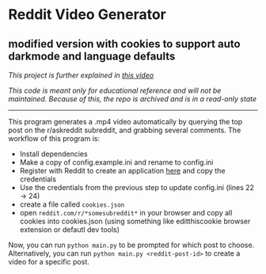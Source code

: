 # Reddit Video Generator

## modified version with cookies to support auto darkmode and language defaults

*This project is further explained in [this video](https://youtu.be/ZmSb3LZDdf0)*

*This code is meant only for educational reference and will not be maintained. Because of this, the repo is archived and is in a read-only state*

---
This program generates a .mp4 video automatically by querying the top post on the
r/askreddit subreddit, and grabbing several comments. The workflow of this program is:
- Install dependencies
- Make a copy of config.example.ini and rename to config.ini
- Register with Reddit to create an application [here](https://www.reddit.com/prefs/apps/) and copy the credentials
- Use the credentials from the previous step to update config.ini (lines 22 -> 24)
- create a file called `cookies.json`
- open `reddit.com/r/*somesubreddit*` in your browser and copy all cookies into cookies.json (using something like editthiscookie browser extension or defautl dev tools)

Now, you can run `python main.py` to be prompted for which post to choose. Alternatively,
you can run `python main.py <reddit-post-id>` to create a video for a specific post.
